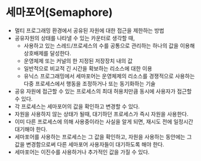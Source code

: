 # 세마포어(Semaphore)
* 멀티 프로그래밍 환경에서 공유된 자원에 대한 접근을 제한하는 방법 
* 공유자원의 상태를 나타낼 수 있는 카운터로 생각할 때,
    * 사용하고 있는 스레드/프로세스의 수를 공통으로 관리하는 하나의 값을 이용해 상호배제를 달성한다.
    * 운영체제 또는 커널의 한 지정된 저장장치 내의 값
    * 일반적으로 비교적 긴 시간을 확보하는 리소스에 대한 이용
    * 유닉스 프로그래밍에서 세마포어는 운영체제의 리소스를 경쟁적으로 사용하는 다중 프로세스에서 행동을 조정하거나 또는 동기화하는 기술
* 공유 자원에 접근할 수 있는 프로세스의 최대 허용치만큼 동시에 사용자가 접근할 수 있다.
* 각 프로세스는 세마포어의 값을 확인하고 변경할 수 있다.
* 자원을 사용하지 않는 상태가 될때, 대기하던 프로세스가 즉시 자원을 사용한다.
* 이미 다른 프로세스에 의해 사용중이라는 사실을 알게 되면, 재시도 전에 일정시간 대기해야 한다.
* 세마포어를 사용하는 프로세스는 그 값을 확인하고, 자원을 사용하는 동안에는 그 값을 변경함으로써 다른 세마포어 사용자들이 대기하도록 해야 한다.
* 세마포어는 이진수를 사용하거나 추가적인 값을 가질 수 있다.